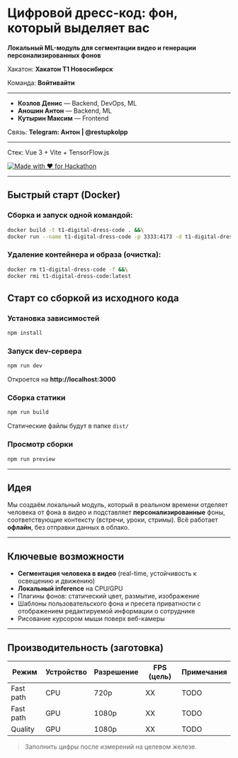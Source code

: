 # Цифровой дресс-код: фон, который выделяет вас
**Локальный ML-модуль для сегментации видео и генерации персонализированных фонов**

Хакатон: **Хакатон Т1 Новосибирск**

Команда: **Войтивайти**

___

- **Козлов Денис** — Backend, DevOps, ML
- **Аношин Антон** — Backend, ML
- **Кутырин Максим** — Frontend

Связь: **Telegram: Антон | @restupkolpp**

---

Стек: Vue 3 + Vite + TensorFlow.js

[![Made with ❤️ for Hackathon](https://img.shields.io/badge/Made%20for-Hackathon-ff69b4.svg)]()

---

## Быстрый старт (Docker)

### Сборка и запуск одной командой:
```bash
docker build -t t1-digital-dress-code . &&\
docker run --name t1-digital-dress-code -p 3333:4173 -d t1-digital-dress-code:latest
```
### Удаление контейнера и образа (очистка):
```bash
docker rm t1-digital-dress-code -f &&\
docker rmi t1-digital-dress-code:latest
```

## Старт со сборкой из исходного кода

### Установка зависимостей

```bash
npm install
```

### Запуск dev-сервера

```bash
npm run dev
```

Откроется на **http://localhost:3000**

### Сборка статики

```bash
npm run build
```

Статические файлы будут в папке `dist/`

### Просмотр сборки

```bash
npm run preview
```

---

## Идея
Мы создаём локальный модуль, который в реальном времени отделяет человека от фона в видео и подставляет **персонализированные** фоны, соответствующие контексту (встречи, уроки, стримы). Всё работает **офлайн**, без отправки данных в облако.

---

## Ключевые возможности
- **Сегментация человека в видео** (real-time, устойчивость к освещению и движению)
- **Локальный inference** на CPU/GPU
- Плагины фонов: статический цвет, размытие, изображение
- Шаблоны пользовательского фона и пресета приватности с отображением редактируемой информации о сотруднике
- Рисование курсором мыши поверх веб-камеры

___
## Производительность (заготовка)
| Режим                 | Устройство | Разрешение | FPS (цель) | Примечания |
|-----------------------|------------|------------|------------|------------|
| Fast path        | CPU        | 720p       | XX         | TODO       |
| Fast path        | GPU        | 1080p      | XX         | TODO       |
| Quality          | GPU        | 1080p      | XX         | TODO       |

> Заполнить цифры после измерений на целевом железе.
